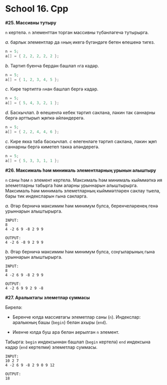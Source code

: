 # School 16. Cpp

**#25. Массивны тутыру**

`n` кертелә. `n` элементтан торган массивны түбәнләгечә тутырырга.

*a.* барлык элементлар да `n`ның икегә бүгәндәге бөтен өлешенә тигез.
```cpp
n = 5;
a[] = { 2, 2, 2, 2, 2 };
```

*b.* Тәртип буенча бердән башлап `n`га кадәр.
```cpp
n = 5;
a[] = { 1, 2, 3, 4, 5 };
```

*c.* Кире тәртиптә `n`нан башлап бергә кадәр.
```cpp
n = 5;
a[] = { 5, 4, 3, 2, 1 };
```

*d.* Баскычлап. *b* өлешенлә кебек тәртип саклана, ләкин так саннарны бергә арттырып җөпкә әйләндерегә.
```cpp
n = 5;
a[] = { 2, 2, 4, 4, 6 };
```

*c.* Кире якка таба баскычлап. *с* өлегенләге тәртип саклана, ләкин җөп саннарны бергә киметеп такка әләндерегә.
```cpp
n = 5;
a[] = { 5, 3, 3, 1, 1 };
```

**#26. Максималь һәм минималь элементларның урынын алыштыру**

`n` саны һәм `n` элемент кертелә. Максималь һәм минималь кыйммәткә ия элеметларны табырга һәм аларны урыннарын алыштырырга.
Максималь һәм минималь элеметларның кыйммәтләрен саклау тыела, бары тик индексларын гына сакларга.

*a.* Әгәр берничә максимим һәм минимум булса, беренчеләренең генә урыннарын алыштырырга.
```
INPUT:
8
4 -2 6 9 -8 2 9 9

OUTPUT:
4 -2 6 -8 9 2 9 9
```

*b.* Әгәр берничә максимим һәм минимум булса, соңгыларының гына урыннарын алыштырырга.
```
INPUT:
8
4 -2 6 9 -8 2 9 9

OUTPUT:
4 -2 6 9 9 2 9 -8
```

**#27. Аралыктагы элеметлар суммасы**

Бирелә:

* Беренче юлда массивтагы элеметлар саны (`n`). Индекслар: аралыкның башы (`begin`) белән ахыры (`end`).

* Икенче юлда буш ара белән аерылган `n` элемент.

Табырга: `begin` индексыннан башлап (`begin` кертелә) `end` индексына кадәр (`end` кертелми) элеметлар суммасы.
```
INPUT:
10 2 7
4 -2 6 9 -8 2 9 0 9 12

OUTPUT:
18
```
